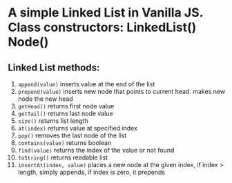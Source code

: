 # A simple Linked List in Vanilla JS. Class constructors: LinkedList() Node()

## Linked List methods:

1. `append(value)` inserts value at the end of the list
2. `prepend(value)` inserts new node that points to current head. makes new node the new head
3. `getHead()` returns first node value
4. `getTail()` returns last node value
5. `size()` returns list length
6. `at(index)` returns value at specified index
7. `pop()` removes the last node of the list
8. `contains(value)` returns boolean
9. `find(value)` returns the index of the value or not found
10. `toString()` returns readable list
11. `insertAt(index, value)` places a new node at the given index, if index > length, simply appends, if index is zero, it prepends
